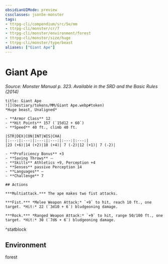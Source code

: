 ```yaml
---
obsidianUIMode: preview
cssclasses: json5e-monster
tags:
- ttrpg-cli/compendium/src/5e/mm
- ttrpg-cli/monster/cr/7
- ttrpg-cli/monster/environment/forest
- ttrpg-cli/monster/size/huge
- ttrpg-cli/monster/type/beast
aliases: ["Giant Ape"]
---
```

# Giant Ape
*Source: Monster Manual p. 323. Available in the <span title='Systems Reference Document (5.1)'>SRD</span> and the Basic Rules (2014)*  

```ad-statblock
title: Giant Ape
![](bestiary/tokens/MM/Giant Ape.webp#token)
*Huge beast, Unaligned*

- **Armor Class** 12
- **Hit Points** 157 (`15d12 + 60`)
- **Speed** 40 ft., climb 40 ft.

|STR|DEX|CON|INT|WIS|CHA|
|:---:|:---:|:---:|:---:|:---:|:---:|
|23 (+6)|14 (+2)|18 (+4)| 7 (-2)|12 (+1)| 7 (-2)|

- **Proficiency Bonus** +3
- **Saving Throws** ⏤
- **Skills** Athletics +9, Perception +4
- **Senses** passive Perception 14
- **Languages** —
- **Challenge** 7

## Actions

***Multiattack.*** The ape makes two fist attacks.

***Fist.*** *Melee Weapon Attack:* `+9` to hit, reach 10 ft., one target. *Hit:* 22 (`3d10 + 6`) bludgeoning damage.

***Rock.*** *Ranged Weapon Attack:* `+9` to hit, range 50/100 ft., one target. *Hit:* 30 (`7d6 + 6`) bludgeoning damage.
```
^statblock

## Environment

forest